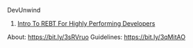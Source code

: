 DevUnwind


1. [Intro To REBT For Highly Performing Developers](https://github.com/JestVA/DevUnwind/blob/main/1-intro-to-rebt-for-highly-performing-developers/intro-to-rebt-for-highly-performing-developers.pdf)

About: https://bit.ly/3sRVruo
Guidelines: https://bit.ly/3qMitAO
